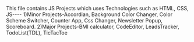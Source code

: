This file contains JS Projects which uses Technologies such as HTML, CSS, JS----
1)Minor Projects-Accordian, Background Color Changer, Color Scheme Switcher, Counter App, Css Changer, Newsletter Popup, Scoreboard.
2)Major Projects-BMI calculator, CodeEditor, LeadsTracker, TodoList(TDL), TicTacToe
